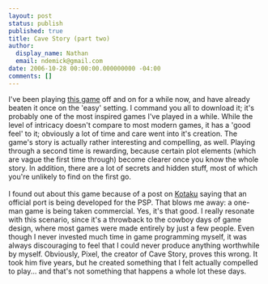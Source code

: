 ```yaml
---
layout: post
status: publish
published: true
title: Cave Story (part two)
author:
  display_name: Nathan
  email: ndemick@gmail.com
date: 2006-10-28 00:00:00.000000000 -04:00
comments: []
---
```

I've been playing <a href="http://en.wikipedia.org/wiki/Doukutsu_Monogatari" alt="Cave Story">this game</a> off and on for a while now, and have already beaten it once on the 'easy' setting. I command you all to download it; it's probably one of the most inspired games I've played in a while. While the level of intricacy doesn't compare to most modern games, it has a 'good feel' to it; obviously a lot of time and care went into it's creation. The game's story is actually rather interesting and compelling, as well. Playing through a second time is rewarding, because certain plot elements (which are vague the first time through) become clearer once you know the whole story. In addition, there are a lot of secrets and hidden stuff, most of which you're unlikely to find on the first go.<br /><br />
I found out about this game because of a post on <a href="http://www.kotaku.com" alt="Kotaku">Kotaku</a> saying that an official port is being developed for the PSP. That blows me away: a one-man game is being taken commercial. Yes, it's that good. I really resonate with this scenario, since it's a throwback to the cowboy days of game design, where most games were made entirely by just a few people. Even though I never invested much time in game programming myself, it was always discouraging to feel that I could never produce anything worthwhile by myself. Obviously, Pixel, the creator of Cave Story, proves this wrong. It took him five years, but he created something that I felt actually compelled to play... and that's not something that happens a whole lot these days. 